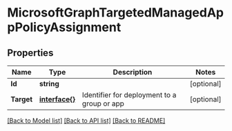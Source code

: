 # MicrosoftGraphTargetedManagedAppPolicyAssignment

## Properties

Name | Type | Description | Notes
------------ | ------------- | ------------- | -------------
**Id** | **string** |  | [optional] 
**Target** | [**interface{}**](.md) | Identifier for deployment to a group or app | [optional] 

[[Back to Model list]](../README.md#documentation-for-models) [[Back to API list]](../README.md#documentation-for-api-endpoints) [[Back to README]](../README.md)


